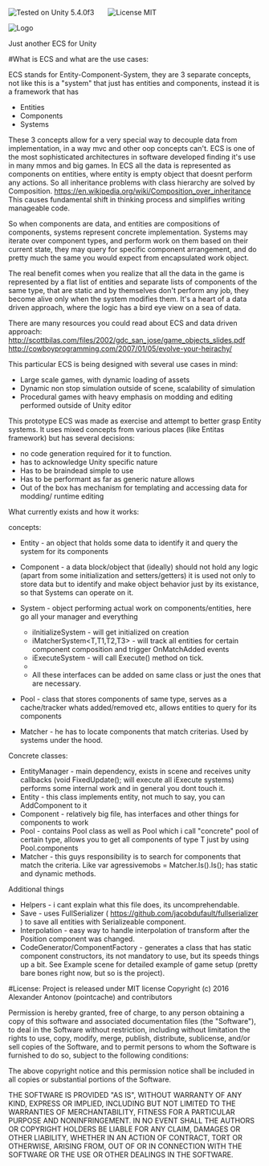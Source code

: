 ![Tested on Unity 5.4.0f3](https://img.shields.io/badge/Tested%20on%20unity-5.4.0f3-blue.svg?style=flat-square)&nbsp;&nbsp;&nbsp;&nbsp;&nbsp;&nbsp;
![License MIT](https://img.shields.io/badge/license-MIT-green.svg)

![Logo](http://i.imgur.com/ePW8hGA.png)

Just another ECS for Unity

#What is ECS and what are the use cases:

ECS stands for Entity-Component-System, they are 3 separate concepts, not like this is a "system" that just has entities and components, instead it is a framework that has 
- Entities
- Components
- Systems

These 3 concepts allow for a very special way to decouple data from implementation, in a way mvc and other oop concepts
can't. ECS is one of the most sophisticated architectures in software developed finding it's use in many mmos and big games.
In ECS all the data is represented as components on entities, where entity is empty object that doesnt perform any actions.
So all inheritance problems with class hierarchy are solved by Composition. https://en.wikipedia.org/wiki/Composition_over_inheritance
This causes fundamental shift in thinking process and simplifies writing manageable code.

So when components are data, and entities are compositions of components, systems represent concrete implementation.
Systems may iterate over component types, and perform work on them based on their current state, they may query for
specific component arrangement, and do pretty much the same you would expect from encapsulated work object.

The real benefit comes when you realize that all the data in the game is represented by a flat list of entities and separate lists of components of the same type, that are static and by themselves don't perform any job, they become alive only when the system modifies them. It's a heart of a data driven approach, where the logic has a bird eye view on a sea of data.

There are many resources you could read about ECS and data driven approach:
http://scottbilas.com/files/2002/gdc_san_jose/game_objects_slides.pdf
http://cowboyprogramming.com/2007/01/05/evolve-your-heirachy/

This particular ECS is being designed with several use cases in mind:
* Large scale games, with dynamic loading of assets
* Dynamic non stop simulation outside of scene, scalability of simulation
* Procedural games with heavy emphasis on modding and editing performed outside of Unity editor

This prototype ECS was made as exercise and attempt to better grasp  Entity systems.
It uses mixed concepts from various places (like Entitas framework) but has several decisions:

* no code generation required for it to function.
* has to acknowledge Unity specific nature
* Has to be braindead simple to use
* Has to be performant as far as generic nature allows
* Out of the box has mechanism for templating and accessing data for modding/ runtime editing

What currently exists and how it works:

concepts:

* Entity - an object that holds some data to identify it and query the system for its components
* Component - a data block/object that (ideally) should not hold any logic (apart from some initialization and setters/getters)
      it is used not only to store data but to identify and make object behavior just by its existance, so that Systems can operate on it.
* System - object performing actual work on components/entities, here go all your manager and everything 
    * iInitializeSystem - will get initialized on creation
    * iMatcherSystem<T,T1,T2,T3> - will track all entities for certain component composition and trigger OnMatchAdded events 
    * iExecuteSystem - will call Execute() method on tick.
    * 
    * All these interfaces can be added on same class or just the ones that are necessary.
* Pool - class that stores components of same type, serves as a cache/tracker whats added/removed etc, allows entities to query for its components
    
* Matcher - he has to locate components that match criterias. Used by systems under the hood.




Concrete classes:

* EntityManager - main dependency, exists in scene and receives unity callbacks (void FixedUpdate(); will execute all iExecute systems) 
performs some internal work and in general you dont touch it.
* Entity - this class implements entity, not much to say, you can AddComponent<T> to it
* Component - relatively big file, has interfaces and other things for components to work
* Pool - contains Pool class as well as Pool<T> which i call "concrete" pool of certain type, allows you to get all components of type T
just by using Pool<T>.components
* Matcher - this guys responsibility is to search for components that match the criteria. Like var agressivemobs = Matcher.Is<Mob>().Is<Agressive>();
has static and dynamic methods.

Additional things
* Helpers - i cant explain what this file does, its uncomprehendable.
* Save - uses FullSerializer ( https://github.com/jacobdufault/fullserializer ) to save all entities with Serializeable component.
* Interpolation - easy way to handle interpolation of transform after the Position component was changed.
* CodeGenerator/ComponentFactory - generates a class that has static component constructors, its not mandatory to use, but its speeds things up a bit.
See Example scene for detailed example of game setup (pretty bare bones right now, but so is the project).

#License: 
Project is released under MIT license 
Copyright (c) 2016 Alexander Antonov (pointcache) and contributors

Permission is hereby granted, free of charge, to any person obtaining a copy of this software and associated documentation files (the "Software"), to deal in the Software without restriction, including without limitation the rights to use, copy, modify, merge, publish, distribute, sublicense, and/or sell copies of the Software, and to permit persons to whom the Software is furnished to do so, subject to the following conditions:

The above copyright notice and this permission notice shall be included in all copies or substantial portions of the Software.

THE SOFTWARE IS PROVIDED "AS IS", WITHOUT WARRANTY OF ANY KIND, EXPRESS OR IMPLIED, INCLUDING BUT NOT LIMITED TO THE WARRANTIES OF MERCHANTABILITY, FITNESS FOR A PARTICULAR PURPOSE AND NONINFRINGEMENT. IN NO EVENT SHALL THE AUTHORS OR COPYRIGHT HOLDERS BE LIABLE FOR ANY CLAIM, DAMAGES OR OTHER LIABILITY, WHETHER IN AN ACTION OF CONTRACT, TORT OR OTHERWISE, ARISING FROM, OUT OF OR IN CONNECTION WITH THE SOFTWARE OR THE USE OR OTHER DEALINGS IN THE SOFTWARE.

